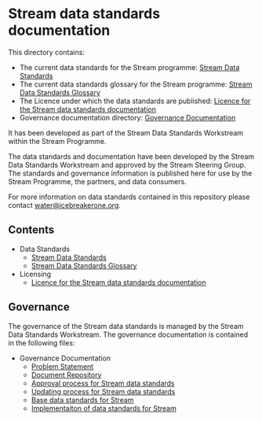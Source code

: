 # Stream data standards documentation

This directory contains:
* The current data standards for the Stream programme: [Stream Data Standards](data-standards.md)
* The current data standards glossary for the Stream programme: [Stream Data Standards Glossary](data-standards-glossary.md)
* The Licence under which the data standards are published: [Licence for the Stream data standards documentation](license.md)
* Governance documentation directory: [Governance Documentation](#governance)

It has been developed as part of the Stream Data Standards Workstream within the Stream Programme.

The data standards and documentation have been developed by the Stream Data Standards Workstream and approved by the Stream Steering Group. The standards and governance information is published here for use by the Stream Programme, the partners, and data consumers.

For more information on data standards contained in this repository please contact [water@icebreakerone.org](mailto:water@icebreakerone.org).

## Contents

* Data Standards
  * [Stream Data Standards](data-standards.md)
  * [Stream Data Standards Glossary](data-standards-glossary.md)
* Licensing
  * [Licence for the Stream data standards documentation](license.md)

## Governance

The governance of the Stream data standards is managed by the Stream Data Standards Workstream. The governance documentation is contained in the following files:

* Governance Documentation
  * [Problem Statement](governance/problem-statement.md)
  * [Document Repository](governance/document-repository.md)
  * [Approval process for Stream data standards](governance/approval-process.md)
  * [Updating process for Stream data standards](governance/update-process.md)
  * [Base data standards for Stream](governance/base-standards-used-in-Stream.md)
  * [Implementaiton of data standards for Stream](governance/implementation-of-standards.md)
